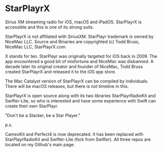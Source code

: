 # StarPlayrX
Sirius XM streaming radio for iOS, macOS and iPadOS. StarPlayrX is accessible and this is one of its strong suits.

StarPlayrX is not affiliated with SiriusXM. StarPlayr trademark is owned by NiceMac LLC. Source and Binaries are copyrighted (c) Todd Bruss, NiceMac LLC, StarPlayrX.com

X stands for ten. StarPlayr was originally targeted for iOS back in 2009. The app encountered a good bit of misfortune and NiceMac was disbanned. A decade later its original creator and founder of NiceMac, Todd Bruss created StarPlayrX and released it to the iOS app store. 

The Mac Catalyst version of StarPlayrX can be compiled by individuals. There will be macOS releases, but there is not timeline in this.

StarPlayrX is open source along with its two libraries StarPlayrRadioKit and Swifter-Lite, so who is interested and have some experience with Swift can create their own StarPlayr.

"Don't be a Slacker, be a Star Player."

p.s.

CameoKit and Perfect4 is now deprecated. It has been replaced with StarPlayrRadioKit and Swifter-Lite (fork from Swifter). All three repos are located on my Github's main page.
 
